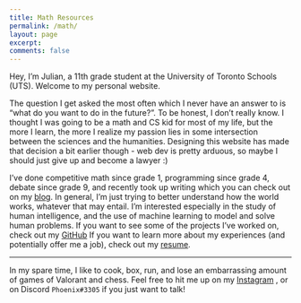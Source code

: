 ```yaml
---
title: Math Resources
permalink: /math/
layout: page
excerpt: 
comments: false
---
```


Hey, I’m Julian, a 11th grade student at the University of Toronto Schools (UTS). Welcome to my personal website.

The question I get asked the most often which I never have an answer to is “what do you want to do in the future?”.  To be honest, I don’t really know. I thought I was going to be a math and CS kid for most of my life, but the more I learn, the more I realize my passion lies in some intersection between the sciences and the humanities. Designing this website has made that decision a bit earlier though - web dev is pretty arduous, so maybe I should just give up and become a lawyer :)

I’ve done competitive math since grade 1, programming since grade 4, debate since grade 9, and recently took up writing which you can check out on my [blog](https://zhaju.github.io/archive/). In general, I’m just trying to better understand how the world works, whatever that may entail. I’m interested especially in the study of human intelligence, and the use of machine learning to model and solve human problems. If you want to see some of the projects I’ve worked on, check out my [GitHub](https://github.com/zhaju)  If you want to learn more about my experiences (and potentially offer me a job), check out my [resume](https://zhaju.github.io/assets/Resume.pdf).


<hr>

In my spare time, I like to cook, box, run, and lose an embarrassing amount of games of Valorant and chess. Feel free to hit me up on my [Instagram](https://www.instagram.com/julianzhang_/) , or on Discord ``Phoenix#3305`` if you just want to talk!
